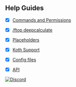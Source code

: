 ## Help Guides
- [x] [Commands and Permissions](https://github.com/daniel097541/BeastFactionsTopWiki/wiki/Commands-and-permissions)
- [x] [/ftop deepcalculate](https://github.com/daniel097541/BeastFactionsWiki/wiki/Faction-permissions)
- [x] [Placeholders](https://github.com/daniel097541/BeastFactionsWiki/wiki/Faction-warps)
- [x] [Koth Support](https://github.com/daniel097541/BeastFactionsWiki/wiki/Customizable-roles)
- [x] [Config files](https://github.com/daniel097541/BeastFactionsWiki/wiki/Factions-Relations)
- [x] [API](https://github.com/daniel097541/BeastFactionsWiki/wiki/API)


[![Discord](https://imgur.com/MFRRBn4.png)](https://discord.gg/szs3jDe)

